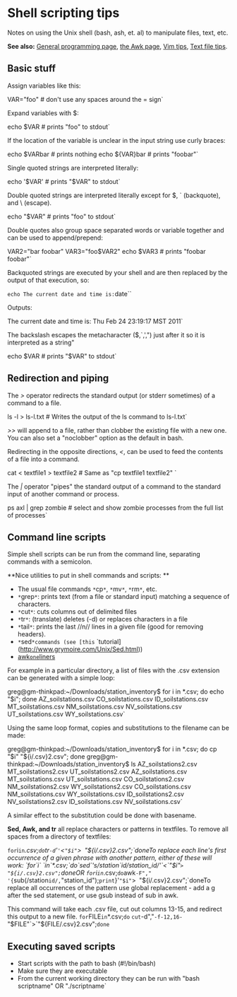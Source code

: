 # Shell scripting tips

Notes on using the Unix shell (bash, ash, et. al) to manipulate files,
text, etc.

 **See also:** [General programming
        page](programming), [the Awk page](awk),
        [Vim tips](vimtips), [Text file
        tips](textfiles).

## Basic stuff

Assign variables like this:

VAR="foo"  # don't use any spaces around the = sign`

Expand variables with \$:

echo $VAR # prints "foo" to stdout`

If the location of the variable is unclear in the input string use curly
braces:

echo $VARbar # prints nothing
echo ${VAR}bar # prints "foobar"`

Single quoted strings are interpreted literally:

echo '$VAR' # prints "$VAR" to stdout`

Double quoted strings are interpreted literally except for \$, \`
(backquote), and \\ (escape).

echo "$VAR" # prints "foo" to stdout`

Double quotes also group space separated words or variable together and
can be used to append/prepend:

VAR2="bar foobar"
VAR3="foo$VAR2"
echo $VAR3 # prints "foobar foobar"`

Backquoted strings are executed by your shell and are then replaced by
the output of that execution, so:

` echo The current date and time is: `date``

Outputs:

The current date and time is: Thu Feb 24 23:19:17 MST 2011`

The backslash escapes the metacharacter (\$,\`,',") just after it so it
is interpreted as a string"

echo \$VAR # prints "$VAR" to stdout`

## Redirection and piping

The *>* operator redirects the standard output (or stderr sometimes)
of a command to a file.

ls -l > ls-l.txt # Writes the output of the ls command to ls-l.txt`

*>>* will append to a file, rather than clobber the existing file
with a new one. You can also set a "noclobber" option as the default in
bash.

Redirecting in the opposite directions, *<*, can be used to feed the
contents of a file into a command.

cat < textfile1 > textfile2 # Same as "cp textfile1 textfile2"
`

The *|* operator "pipes" the standard output of a command to the
standard input of another command or process.

ps axl | grep zombie # select and show zombie processes from the full list of processes`

## Command line scripts

Simple shell scripts can be run from the command line, separating
commands with a semicolon.

 **Nice utilities to put in shell commands and scripts: **

* The usual file commands `*`cp`*`, `*`mv`*`, `*`rm`*`, etc.
* `*`grep`*`: prints text (from a file or standard input) matching a sequence of characters.
* `*`cut`*`: cuts columns out of delimited files
* `*`tr`*`: (translate) deletes (-d) or replaces characters in a file
* `*`tail`*`: prints the last //n// lines in a given file (good for removing headers).
* `*`sed`*commands (see [this`
`tutorial](http://www.grymoire.com/Unix/Sed.html))
* [awk`one`liners](procedures:awk)

For example in a particular directory, a list of files with the .csv
extension can be generated with a simple loop:

greg@gm-thinkpad:~/Downloads/station_inventory$ for i in *.csv; do echo "$i"; done
AZ_soilstations.csv
CO_soilstations.csv
ID_soilstations.csv
MT_soilstations.csv
NM_soilstations.csv
NV_soilstations.csv
UT_soilstations.csv
WY_soilstations.csv`

Using the same loop format, copies and substitutions to the filename can
be made:

greg@gm-thinkpad:~/Downloads/station_inventory$ for i in *.csv; do cp "$i" "${i/.csv}2.csv"; done
greg@gm-thinkpad:~/Downloads/station_inventory$ ls
AZ_soilstations2.csv  MT_soilstations2.csv  UT_soilstations2.csv
AZ_soilstations.csv   MT_soilstations.csv   UT_soilstations.csv
CO_soilstations2.csv  NM_soilstations2.csv  WY_soilstations2.csv
CO_soilstations.csv   NM_soilstations.csv   WY_soilstations.csv
ID_soilstations2.csv  NV_soilstations2.csv
ID_soilstations.csv   NV_soilstations.csv`

A similar effect to the substitution could be done with basename.

 **Sed, Awk, and tr** all replace characters or patterns
        in textfiles. To remove all spaces from a directory of
        textfiles:

`for`i`in`*.csv;`do`tr`-d`'`'`<`"$i"`>`
`"${i/.csv}2.csv";`doneTo replace each line's first occurrence of a
given phrase with another pattern, either of these will work: `for`i`
`in`*.csv;`do`sed`'s/station`id/station_id/'`<`"$i"`>`
`"${i/.csv}2.csv";`doneOR `for`i`in`*.csv;`do`awk`-F","`
`'{`sub(/station`id/,`"station_id");`print`}'`"$i"`>`
`"${i/.csv}2.csv";`doneTo replace all occurrences of the pattern use
global replacement - add a g after the sed statement, or use gsub
instead of sub in awk.

This command will take each .csv file, cut out columns 13-15, and
redirect this output to a new file. `for`FILE`in`*.csv;`do`
`cut`-d","`-f-12,16-`"$FILE"`>`"${FILE/.csv}2.csv";`done`

## Executing saved scripts

- Start scripts with the path to bash (#!/bin/bash)
- Make sure they are executable
- From the current working directory they can be run with "bash scriptname" OR "./scriptname`
